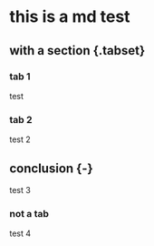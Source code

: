 # this is a md test

## with a section {.tabset}

### tab 1
test

### tab 2
test 2

## conclusion {-}
test 3

### not a tab
test 4
